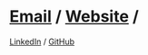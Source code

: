 # [Email](mailto:gael.penessot@data-decision.io) / [Website](https://www.data-decision.io/) / 
[LinkedIn](https://www.linkedin.com/in/nadege-reboul/) / [GitHub](https://github.com/Nadege-R)